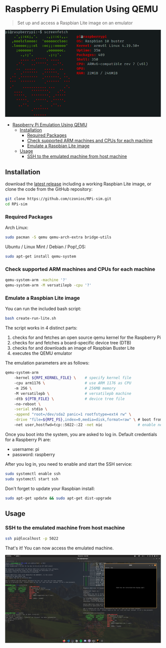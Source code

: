 # Raspberry Pi Emulation Using QEMU

> Set up and access a Raspbian Lite image on an emulator

![pi.png](./pi.png)

- [Raspberry Pi Emulation Using QEMU](#raspberry-pi-emulation-using-qemu)
  - [Installation](#installation)
    - [Required Packages](#required-packages)
    - [Check supported ARM machines and CPUs for each machine](#check-supported-arm-machines-and-cpus-for-each-machine)
    - [Emulate a Raspbian Lite image](#emulate-a-raspbian-lite-image)
  - [Usage](#usage)
    - [SSH to the emulated machine from host machine](#ssh-to-the-emulated-machine-from-host-machine)

## Installation

download the [latest release](https://github.com/czonios/RPi-sim/releases/latest) including a working Raspbian Lite image, or clone the code from the GitHub repository:

```sh
git clone https://github.com/czonios/RPi-sim.git
cd RPi-sim
```

### Required Packages

Arch Linux:

```sh
sudo pacman -S qemu qemu-arch-extra bridge-utils
```

Ubuntu / Linux Mint / Debian / Pop!\_OS:

```sh
sudo apt-get install qemu-system
```

### Check supported ARM machines and CPUs for each machine

```sh
qemu-system-arm -machine '?'
qemu-system-arm -M versatilepb -cpu '?'
```

### Emulate a Raspbian Lite image

You can run the included bash script:

```sh
bash create-run-lite.sh
```

The script works in 4 distinct parts:

1. checks for and fetches an open source qemu kernel for the Raspberry Pi
2. checks for and fetches a board-specific device tree (DTB)
3. checks for and downloads an image of Raspbian Buster Lite
4. executes the QEMU emulator

The emulation parameters are as follows:

```sh
qemu-system-arm
    -kernel ${RPI_KERNEL_FILE} \    # specify kernel file
    -cpu arm1176 \                  # use ARM 1176 as CPU
    -m 256 \                        # 256MB memory
    -M versatilepb \                # versatilepb machine
    -dtb ${PTB_FILE} \              # device tree file
    -no-reboot \
    -serial stdio \
    -append "root=/dev/sda2 panic=1 rootfstype=ext4 rw" \
    -drive "file=${RPI_FS},index=0,media=disk,format=raw" \ # boot from downloaded image
    -net user,hostfwd=tcp::5022-:22 -net nic                # enable networking and set port to 5022 for SSH
```

Once you boot into the system, you are asked to log in. Default credentials for a Raspberry Pi are:

-   username: pi
-   password: raspberry

After you log in, you need to enable and start the SSH service:

```sh
sudo systemctl enable ssh
sudo systemctl start ssh
```

Don't forget to update your Raspbian install:

```sh
sudo apt-get update && sudo apt-get dist-upgrade
```

## Usage

### SSH to the emulated machine from host machine

```sh
ssh pi@localhost -p 5022
```

That's it! You can now access the emulated machine.

![screenshot.png](./screenshot.png)

<!-- ### Resizing the image

If you find you need more space in your Raspbian image, you can use the following steps:

* Check available space using
```sh
df -h
```

* Resize the image

```sh
qemu-img resize <img-file> +10G
``` -->
